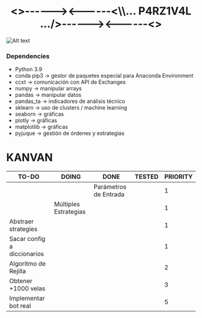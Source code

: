 <h1 align="center"><>------><------<\\... P4RZ1V4L .../>------><------<></h1>

![Alt text](https://cdn.pixabay.com/photo/2019/02/11/07/06/sunset-3988885_960_720.jpg "p4rz1v4l")

### Dependencies
- Python 3.9
- conda pip3 -> gestor de paquetes especial para Anaconda Environment
- ccxt -> comunicación con API de Exchanges
- numpy -> manipular arrays
- pandas -> manipular datos
- pandas_ta -> indicadores de análisis técnico
- sklearn -> uso de clusters / machine learning
- seaborn -> gráficas
- plotly -> gráficas
- matplotlib -> gráficas
- pyjuque -> gestión de órdenes y estrategias

# KANVAN
| TO-DO                       | DOING                 | DONE                  | TESTED | PRIORITY |
|-----------------------------|-----------------------|-----------------------|--------|----------|
|                             |                       | Parámetros de Entrada |        | 1        |
|                             | Múltiples Estrategias |                       |        | 1        |
| Abstraer strategies         |                       |                       |        | 1        |
| Sacar config a diccionarios |                       |                       |        | 1        |
| Algoritmo de Rejilla        |                       |                       |        | 2        |
| Obtener +1000 velas         |                       |                       |        | 3        |
| Implementar bot real        |                       |                       |        | 5        |
